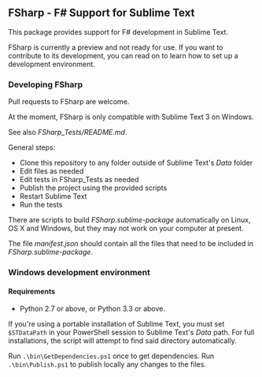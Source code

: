 ## FSharp - F# Support for Sublime Text

This package provides support for F# development in Sublime Text.

FSharp is currently a preview and not ready for use. If you want to
contribute to its development, you can read on to learn how to set up a
development environment.


### Developing FSharp

Pull requests to FSharp are welcome.

At the moment, FSharp is only compatible with Sublime Text 3 on Windows.

See also *FSharp_Tests/README.md*.

General steps:

* Clone this repository to any folder outside of Sublime Text's *Data* folder
* Edit files as needed
* Edit tests in FSharp_Tests as needed
* Publish the project using the provided scripts
* Restart Sublime Text
* Run the tests

There are scripts to build *FSharp.sublime-package* automatically on Linux,
OS X and Windows, but they may not work on your computer at present.

The file *manifest.json* should contain all the files that need to be
included in *FSharp.sublime-package*.

### Windows development environment

#### Requirements

* Python 2.7 or above, or Python 3.3 or above.

If you're using a portable installation of Sublime Text, you must set
`$STDataPath` in your PowerShell session to Sublime Text's *Data* path. For
full installations, the script will attempt to find said directory
automatically.

Run `.\bin\GetDependencies.ps1` once to get dependencies.
Run `.\bin\Publish.ps1` to publish locally any changes to the files.
